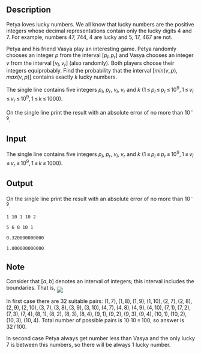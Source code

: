 ## Description

<div><p><span class="tex-font-style-underline">Petya loves lucky numbers. We all know that lucky numbers are the positive integers whose decimal representations contain only the lucky digits <span class="tex-font-style-bf">4</span> and <span class="tex-font-style-bf">7</span>. For example, numbers <span class="tex-font-style-bf">47</span>, <span class="tex-font-style-bf">744</span>, <span class="tex-font-style-bf">4</span> are lucky and <span class="tex-font-style-bf">5</span>, <span class="tex-font-style-bf">17</span>, <span class="tex-font-style-bf">467</span> are not.</span></p><p>Petya and his friend Vasya play an interesting game. Petya randomly chooses an integer <span class="tex-span"><i>p</i></span> from the interval <span class="tex-span">[<i>p</i><sub class="lower-index"><i>l</i></sub>, <i>p</i><sub class="lower-index"><i>r</i></sub>]</span> and Vasya chooses an integer <span class="tex-span"><i>v</i></span> from the interval <span class="tex-span">[<i>v</i><sub class="lower-index"><i>l</i></sub>, <i>v</i><sub class="lower-index"><i>r</i></sub>]</span> (also randomly). Both players choose their integers equiprobably. Find the probability that the interval <span class="tex-span">[<i>min</i>(<i>v</i>, <i>p</i>), <i>max</i>(<i>v</i>, <i>p</i>)]</span> contains exactly <span class="tex-span"><i>k</i></span> lucky numbers.</p></div><div class="input-specification"><p>The single line contains five integers <span class="tex-span"><i>p</i><sub class="lower-index"><i>l</i></sub></span>, <span class="tex-span"><i>p</i><sub class="lower-index"><i>r</i></sub></span>, <span class="tex-span"><i>v</i><sub class="lower-index"><i>l</i></sub></span>, <span class="tex-span"><i>v</i><sub class="lower-index"><i>r</i></sub></span> and <span class="tex-span"><i>k</i></span> (<span class="tex-span">1 ≤ <i>p</i><sub class="lower-index"><i>l</i></sub> ≤ <i>p</i><sub class="lower-index"><i>r</i></sub> ≤ 10<sup class="upper-index">9</sup>, 1 ≤ <i>v</i><sub class="lower-index"><i>l</i></sub> ≤ <i>v</i><sub class="lower-index"><i>r</i></sub> ≤ 10<sup class="upper-index">9</sup>, 1 ≤ <i>k</i> ≤ 1000</span>).</p></div><div class="output-specification"><p>On the single line print the result with an absolute error of no more than <span class="tex-span">10<sup class="upper-index"> - 9</sup></span>.</p></div>

## Input

<p>The single line contains five integers <span class="tex-span"><i>p</i><sub class="lower-index"><i>l</i></sub></span>, <span class="tex-span"><i>p</i><sub class="lower-index"><i>r</i></sub></span>, <span class="tex-span"><i>v</i><sub class="lower-index"><i>l</i></sub></span>, <span class="tex-span"><i>v</i><sub class="lower-index"><i>r</i></sub></span> and <span class="tex-span"><i>k</i></span> (<span class="tex-span">1 ≤ <i>p</i><sub class="lower-index"><i>l</i></sub> ≤ <i>p</i><sub class="lower-index"><i>r</i></sub> ≤ 10<sup class="upper-index">9</sup>, 1 ≤ <i>v</i><sub class="lower-index"><i>l</i></sub> ≤ <i>v</i><sub class="lower-index"><i>r</i></sub> ≤ 10<sup class="upper-index">9</sup>, 1 ≤ <i>k</i> ≤ 1000</span>).</p>

## Output

<p>On the single line print the result with an absolute error of no more than <span class="tex-span">10<sup class="upper-index"> - 9</sup></span>.</p>





```input1
1 10 1 10 2

```




```input2
5 6 8 10 1

```




```output1
0.320000000000

```




```output2
1.000000000000

```



## Note

<p>Consider that <span class="tex-span">[<i>a</i>, <i>b</i>]</span> denotes an interval of integers; this interval <span class="tex-font-style-bf">includes</span> the boundaries. That is, <img align="middle" class="tex-formula" src="file://fYhxZuG9.png" style="max-width: 100.0%;max-height: 100.0%;"></p><p>In first case there are <span class="tex-span">32</span> suitable pairs: <span class="tex-span">(1, 7), (1, 8), (1, 9), (1, 10), (2, 7), (2, 8), (2, 9), (2, 10), (3, 7), (3, 8), (3, 9), (3, 10), (4, 7), (4, 8), (4, 9), (4, 10), (7, 1), (7, 2), (7, 3), (7, 4), (8, 1), (8, 2), (8, 3), (8, 4), (9, 1), (9, 2), (9, 3), (9, 4), (10, 1), (10, 2), (10, 3), (10, 4)</span>. Total number of possible pairs is <span class="tex-span">10·10 = 100</span>, so answer is <span class="tex-span">32 / 100</span>.</p><p>In second case Petya always get number less than Vasya and the only lucky <span class="tex-span">7</span> is between this numbers, so there will be always <span class="tex-span">1</span> lucky number.</p>
